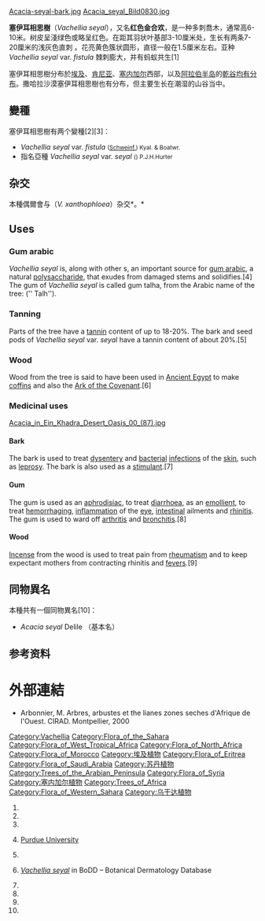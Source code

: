 [Acacia-seyal-bark.jpg](https://zh.wikipedia.org/wiki/File:Acacia-seyal-bark.jpg "fig:Acacia-seyal-bark.jpg") [Acacia_seyal_Bild0830.jpg](https://zh.wikipedia.org/wiki/File:Acacia_seyal_Bild0830.jpg "fig:Acacia_seyal_Bild0830.jpg")

**塞伊耳相思樹**（*Vachellia seyal*），又名**红色金合欢**，是一种多刺喬木，通常高6-10米。树皮呈淺绿色或略呈红色。在距其羽状叶基部3-10厘米处，生长有两条7-20厘米的浅灰色直刺 。花亮黄色簇状圆形，直径一般在1.5厘米左右。亚种*Vachellia seyal* var. *fistula* 棘刺膨大，并有蚂蚁共生\[1\]

塞伊耳相思樹分布於[埃及](../Page/埃及.md "wikilink")、[肯尼亚](../Page/肯尼亚.md "wikilink")、[塞内加尔](../Page/塞内加尔.md "wikilink")西部，以及[阿拉伯半岛](../Page/阿拉伯半岛.md "wikilink")的[乾谷均有分布](https://zh.wikipedia.org/wiki/乾谷 "wikilink")。撒哈拉沙漠塞伊耳相思樹也有分布，但主要生长在潮湿的山谷当中。

## 變種

塞伊耳相思樹有两个變種\[2\]\[3\]：

  - *Vachellia seyal* var. *fistula* <small>([Schweinf.](../Page/格奥尔格·奥古斯特·施维因富特.md "wikilink")) Kyal. & Boatwr.</small>
  - 指名亞種 *Vachellia seyal* var. *seyal* <small>() P.J.H.Hurter</small>

## 杂交

本種偶爾會与（*V. xanthophloea*）杂交*。*

## Uses

### Gum arabic

*Vachellia seyal* is, along with other s, an important source for [gum arabic](../Page/阿拉伯膠.md "wikilink"), a natural [polysaccharide](../Page/多糖.md "wikilink"), that exudes from damaged stems and solidifies.\[4\] The gum of *Vachellia seyal* is called gum talha, from the Arabic name of the tree: ('' Talh'').

### Tanning

Parts of the tree have a [tannin](../Page/鞣质.md "wikilink") content of up to 18-20%. The bark and seed pods of *Vachellia seyal* var. *seyal* have a tannin content of about 20%.\[5\]

### Wood

Wood from the tree is said to have been used in [Ancient Egypt](../Page/古埃及.md "wikilink") to make [coffins](../Page/棺材.md "wikilink") and also the [Ark of the Covenant](../Page/約櫃.md "wikilink").\[6\]

### Medicinal uses

[Acacia_in_Ein_Khadra_Desert_Oasis_00_(87).jpg](https://zh.wikipedia.org/wiki/File:Acacia_in_Ein_Khadra_Desert_Oasis_00_\(87\).jpg "fig:Acacia_in_Ein_Khadra_Desert_Oasis_00_(87).jpg")

#### Bark

The bark is used to treat [dysentery](../Page/痢疾.md "wikilink") and [bacterial](../Page/细菌.md "wikilink") [infections](https://zh.wikipedia.org/wiki/感染 "wikilink") of the [skin](../Page/皮膚.md "wikilink"), such as [leprosy](../Page/麻风病.md "wikilink"). The bark is also used as a [stimulant](../Page/兴奋剂.md "wikilink").\[7\]

#### Gum

The gum is used as an [aphrodisiac](../Page/春药.md "wikilink"), to treat [diarrhoea](../Page/腹瀉.md "wikilink"), as an [emollient](https://zh.wikipedia.org/wiki/潤膚膏 "wikilink"), to treat [hemorrhaging](../Page/出血.md "wikilink"), [inflammation](../Page/炎症.md "wikilink") of the [eye](../Page/人眼.md "wikilink"), [intestinal](../Page/消化道.md "wikilink") ailments and [rhinitis](../Page/鼻炎.md "wikilink"). The gum is used to ward off [arthritis](../Page/关节炎.md "wikilink") and [bronchitis](../Page/支气管炎.md "wikilink").\[8\]

#### Wood

[Incense](../Page/香.md "wikilink") from the wood is used to treat pain from [rheumatism](https://zh.wikipedia.org/wiki/风湿 "wikilink") and to keep expectant mothers from contracting rhinitis and [fevers](../Page/发热.md "wikilink").\[9\]

## 同物異名

本種共有一個同物異名\[10\]：

  - *Acacia seyal* Delile （基本名）

## 参考资料

# 外部連結

  - Arbonnier, M. Arbres, arbustes et the lianes zones seches d'Afrique de l'Ouest. CIRAD. Montpellier, 2000

[Category:Vachellia](https://zh.wikipedia.org/wiki/Category:Vachellia "wikilink") [Category:Flora_of_the_Sahara](https://zh.wikipedia.org/wiki/Category:Flora_of_the_Sahara "wikilink") [Category:Flora_of_West_Tropical_Africa](https://zh.wikipedia.org/wiki/Category:Flora_of_West_Tropical_Africa "wikilink") [Category:Flora_of_North_Africa](https://zh.wikipedia.org/wiki/Category:Flora_of_North_Africa "wikilink") [Category:Flora_of_Morocco](https://zh.wikipedia.org/wiki/Category:Flora_of_Morocco "wikilink") [Category:埃及植物](https://zh.wikipedia.org/wiki/Category:埃及植物 "wikilink") [Category:Flora_of_Eritrea](https://zh.wikipedia.org/wiki/Category:Flora_of_Eritrea "wikilink") [Category:Flora_of_Saudi_Arabia](https://zh.wikipedia.org/wiki/Category:Flora_of_Saudi_Arabia "wikilink") [Category:苏丹植物](https://zh.wikipedia.org/wiki/Category:苏丹植物 "wikilink") [Category:Trees_of_the_Arabian_Peninsula](https://zh.wikipedia.org/wiki/Category:Trees_of_the_Arabian_Peninsula "wikilink") [Category:Flora_of_Syria](https://zh.wikipedia.org/wiki/Category:Flora_of_Syria "wikilink") [Category:塞内加尔植物](https://zh.wikipedia.org/wiki/Category:塞内加尔植物 "wikilink") [Category:Trees_of_Africa](https://zh.wikipedia.org/wiki/Category:Trees_of_Africa "wikilink") [Category:Flora_of_Western_Sahara](https://zh.wikipedia.org/wiki/Category:Flora_of_Western_Sahara "wikilink") [Category:乌干达植物](https://zh.wikipedia.org/wiki/Category:乌干达植物 "wikilink")

1.

2.
3.
4.  [Purdue University](http://www.hort.purdue.edu/newcrop/duke_energy/Acacia_seyal.html)

5.

6.  [*Vachellia seyal*](http://www.botanical-dermatology-database.info/BotDermFolder/LEGU-12.html#Vachellia%20seyal) in BoDD – Botanical Dermatology Database

7.
8.
9.
10.